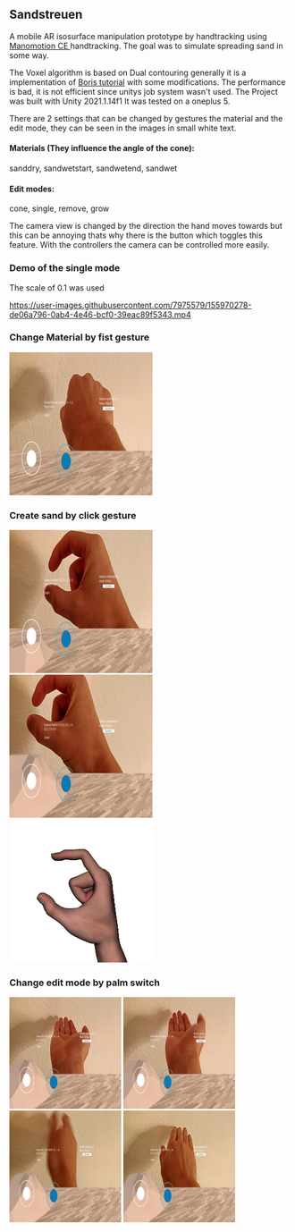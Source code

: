 ## Sandstreuen


A mobile AR isosurface manipulation prototype by handtracking using <a href="https://www.manomotion.com/mobile-ar"> Manomotion CE </a> handtracking.
The goal was to simulate spreading sand in some way.

The Voxel algorithm is based on Dual contouring generally it is a implementation of <a href="http://www.boristhebrave.com/2018/04/15/dual-contouring-tutorial/"> Boris tutorial</a> with some modifications.
The performance is bad, it is not efficient since unitys job system wasn't used. The Project was built with Unity 2021.1.14f1
It was tested on a oneplus 5.

There are 2 settings that can be changed by gestures the material and the edit mode, they can be seen in the images in small white text.  
#### Materials (They influence the angle of the cone):  
sanddry, sandwetstart, sandwetend, sandwet

#### Edit modes:
cone, single, remove, grow

The camera view is changed by the direction the hand moves towards but this can be annoying thats why there is the button which toggles this feature.
With the controllers the camera can be controlled more easily.

### Demo of the single mode 
The scale of 0.1 was used

https://user-images.githubusercontent.com/7975579/155970278-de06a796-0ab4-4e46-bcf0-39eac89f5343.mp4



### Change Material by fist gesture
<img src="https://github.com/wannerdev/sandstreuen/blob/main/img/Screenshot_20211112-053008.jpg?raw=true" width="256" height="256" />

### Create sand by click gesture
<div>
  <img src="https://github.com/wannerdev/sandstreuen/blob/main/img/Screenshot_20211112-053021.jpg?raw=true" width="256" height="256" />
  <img src="https://github.com/wannerdev/sandstreuen/blob/main/img/Screenshot_20211112-053030.jpg?raw=true" width="256" height="256" />
  
  <img src="https://github.com/wannerdev/sandstreuen/blob/main/img/image35.gif?raw=true" width="256" height="256" />
</div>

### Change edit mode by palm switch
<div>
  <img src="https://github.com/wannerdev/sandstreuen/blob/main/img/Screenshot_20211112-053105.jpg?raw=true" width="200" height="200" />
  <img src="https://github.com/wannerdev/sandstreuen/blob/main/img/Screenshot_20211112-053107.jpg?raw=true" width="200" height="200" />
  <img src="https://github.com/wannerdev/sandstreuen/blob/main/img/Screenshot_20211112-053109.jpg?raw=true" width="200" height="200" />
  <img src="https://github.com/wannerdev/sandstreuen/blob/main/img/Screenshot_20211112-053112.jpg?raw=true" width="200" height="200" />
<div>
